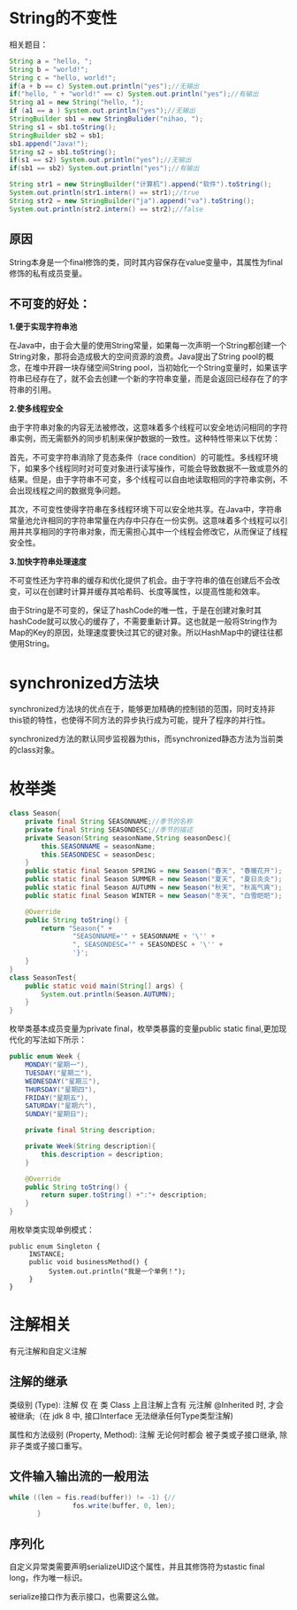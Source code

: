 # String的不变性
相关题目：
```java
String a = "hello, ";
String b = "world!";
String c = "hello, world!";
if(a + b == c) System.out.println("yes");//无输出
if("hello, " + "world!" == c) System.out.println("yes");//有输出
String a1 = new String("hello, ");
if (a1 == a ) System.out.println("yes");//无输出
StringBuilder sb1 = new StringBulider("nihao, ");
String s1 = sb1.toString();
StringBuilder sb2 = sb1;
sb1.append("Java!");
String s2 = sb1.toString();
if(s1 == s2) System.out.println("yes");//无输出
if(sb1 == sb2) System.out.println("yes");//有输出

String str1 = new StringBuilder("计算机").append("软件").toString();
System.out.println(str1.intern() == str1);//true
String str2 = new StringBuilder("ja").append("va").toString();
System.out.println(str2.intern() == str2);//false
```
## 原因
String本身是一个final修饰的类，同时其内容保存在value变量中，其属性为final修饰的私有成员变量。

## 不可变的好处：
**1.便于实现字符串池**

在Java中，由于会大量的使用String常量，如果每一次声明一个String都创建一个String对象，那将会造成极大的空间资源的浪费。Java提出了String pool的概念，在堆中开辟一块存储空间String pool，当初始化一个String变量时，如果该字符串已经存在了，就不会去创建一个新的字符串变量，而是会返回已经存在了的字符串的引用。

**2.使多线程安全**

由于字符串对象的内容无法被修改，这意味着多个线程可以安全地访问相同的字符串实例，而无需额外的同步机制来保护数据的一致性。这种特性带来以下优势：

首先，不可变字符串消除了竞态条件（race condition）的可能性。多线程环境下，如果多个线程同时对可变对象进行读写操作，可能会导致数据不一致或意外的结果。但是，由于字符串不可变，多个线程可以自由地读取相同的字符串实例，不会出现线程之间的数据竞争问题。

其次，不可变性使得字符串在多线程环境下可以安全地共享。在Java中，字符串常量池允许相同的字符串常量在内存中只存在一份实例。这意味着多个线程可以引用并共享相同的字符串对象，而无需担心其中一个线程会修改它，从而保证了线程安全性。

**3.加快字符串处理速度**

不可变性还为字符串的缓存和优化提供了机会。由于字符串的值在创建后不会改变，可以在创建时计算并缓存其哈希码、长度等属性，以提高性能和效率。

由于String是不可变的，保证了hashCode的唯一性，于是在创建对象时其hashCode就可以放心的缓存了，不需要重新计算。这也就是一般将String作为Map的Key的原因，处理速度要快过其它的键对象。所以HashMap中的键往往都使用String。

# synchronized方法块
synchronized方法块的优点在于，能够更加精确的控制锁的范围，同时支持非this锁的特性，也使得不同方法的异步执行成为可能，提升了程序的并行性。

synchronized方法的默认同步监视器为this，而synchronized静态方法为当前类的class对象。

# 枚举类
```java
class Season{
    private final String SEASONNAME;//季节的名称
    private final String SEASONDESC;//季节的描述
    private Season(String seasonName,String seasonDesc){
        this.SEASONNAME = seasonName;
        this.SEASONDESC = seasonDesc;
    }
    public static final Season SPRING = new Season("春天", "春暖花开");
    public static final Season SUMMER = new Season("夏天", "夏日炎炎");
    public static final Season AUTUMN = new Season("秋天", "秋高气爽");
    public static final Season WINTER = new Season("冬天", "白雪皑皑");

    @Override
    public String toString() {
        return "Season{" +
                "SEASONNAME='" + SEASONNAME + '\'' +
                ", SEASONDESC='" + SEASONDESC + '\'' +
                '}';
    }
}
class SeasonTest{
    public static void main(String[] args) {
        System.out.println(Season.AUTUMN);
    }
}
```
枚举类基本成员变量为private final，枚举类暴露的变量public static final,更加现代化的写法如下所示：
```java
public enum Week {
    MONDAY("星期一"),
    TUESDAY("星期二"),
    WEDNESDAY("星期三"),
    THURSDAY("星期四"),
    FRIDAY("星期五"),
    SATURDAY("星期六"),
    SUNDAY("星期日");

    private final String description;

    private Week(String description){
        this.description = description;
    }

    @Override
    public String toString() {
        return super.toString() +":"+ description;
    }
}
```
用枚举类实现单例模式：
```
public enum Singleton {
     INSTANCE;
     public void businessMethod() {
          System.out.println("我是一个单例！");
     }
}
```
# 注解相关
有元注解和自定义注解
## 注解的继承
类级别 (Type): 注解 仅 在 类 Class 上且注解上含有 元注解 @Inherited 时, 才会被继承;（在 jdk 8 中, 接口Interface 无法继承任何Type类型注解)

属性和方法级别 (Property, Method): 注解 无论何时都会 被子类或子接口继承, 除非子类或子接口重写。

## 文件输入输出流的一般用法
```java
while ((len = fis.read(buffer)) != -1) {//
                fos.write(buffer, 0, len);
       }
```
## 序列化
自定义异常类需要声明serializeUID这个属性，并且其修饰符为stastic final long，作为唯一标识。

serialize接口作为表示接口，也需要这么做。